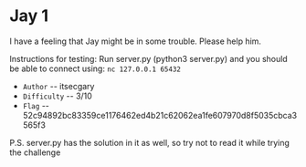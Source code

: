 # Jay 1
I have a feeling that Jay might be in some trouble. Please help him. 

Instructions for testing: Run server.py (python3 server.py) and you should be able to connect using:
`nc 127.0.0.1 65432`

- `Author` -- itsecgary
- `Difficulty` -- 3/10
- `Flag` -- 52c94892bc83359ce1176462ed4b21c62062ea1fe607970d8f5035cbca3565f3

P.S. server.py has the solution in it as well, so try not to read it while trying the challenge